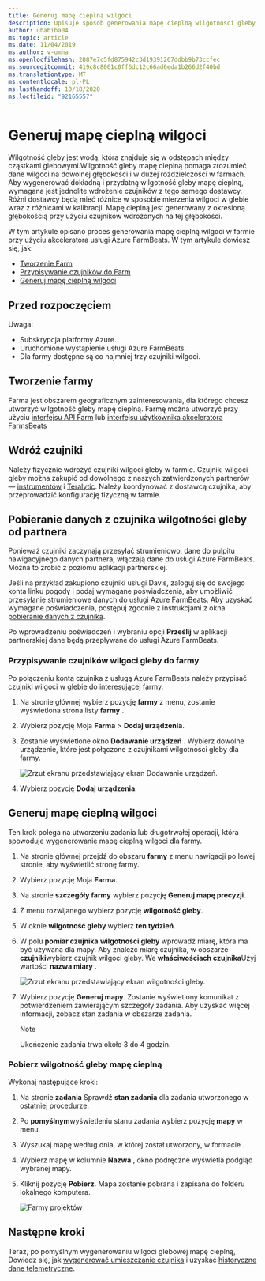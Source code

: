 ```yaml
---
title: Generuj mapę cieplną wilgoci
description: Opisuje sposób generowania mapę cieplną wilgotności gleby na platformie Azure FarmBeats
author: uhabiba04
ms.topic: article
ms.date: 11/04/2019
ms.author: v-umha
ms.openlocfilehash: 2887e7c5fd875942c3d19391267ddbb9b73ccfec
ms.sourcegitcommit: 419c8c8061c0ff6dc12c66ad6eda1b266d2f40bd
ms.translationtype: MT
ms.contentlocale: pl-PL
ms.lasthandoff: 10/18/2020
ms.locfileid: "92165557"
---
```

# <a name="generate-soil-moisture-heatmap"></a>Generuj mapę cieplną wilgoci

Wilgotność gleby jest wodą, która znajduje się w odstępach między cząstkami glebowymi.Wilgotność gleby mapę cieplną pomaga zrozumieć dane wilgoci na dowolnej głębokości i w dużej rozdzielczości w farmach. Aby wygenerować dokładną i przydatną wilgotność gleby mapę cieplną, wymagana jest jednolite wdrożenie czujników z tego samego dostawcy. Różni dostawcy będą mieć różnice w sposobie mierzenia wilgoci w glebie wraz z różnicami w kalibracji. Mapę cieplną jest generowany z określoną głębokością przy użyciu czujników wdrożonych na tej głębokości.

W tym artykule opisano proces generowania mapę cieplną wilgoci w farmie przy użyciu akceleratora usługi Azure FarmBeats. W tym artykule dowiesz się, jak:

- [Tworzenie Farm](#create-a-farm)
- [Przypisywanie czujników do Farm](#get-soil-moisture-sensor-data-from-partner)
- [Generuj mapę cieplną wilgoci](#generate-soil-moisture-heatmap)

## <a name="before-you-begin"></a>Przed rozpoczęciem

Uwaga:  

- Subskrypcja platformy Azure.
- Uruchomione wystąpienie usługi Azure FarmBeats.
- Dla farmy dostępne są co najmniej trzy czujniki wilgoci.

## <a name="create-a-farm"></a>Tworzenie farmy

Farma jest obszarem geograficznym zainteresowania, dla którego chcesz utworzyć wilgotność gleby mapę cieplną. Farmę można utworzyć przy użyciu [interfejsu API Farm](https://aka.ms/FarmBeatsDatahubSwagger) lub [interfejsu użytkownika akceleratora FarmsBeats](manage-farms-in-azure-farmbeats.md#create-farms)

## <a name="deploy-sensors"></a>Wdróż czujniki

Należy fizycznie wdrożyć czujniki wilgoci gleby w farmie. Czujniki wilgoci gleby można zakupić od dowolnego z naszych zatwierdzonych partnerów — [instrumentów](https://www.davisinstruments.com/product/enviromonitor-gateway/) i [Teralytic](https://teralytic.com/). Należy koordynować z dostawcą czujnika, aby przeprowadzić konfigurację fizyczną w farmie.

## <a name="get-soil-moisture-sensor-data-from-partner"></a>Pobieranie danych z czujnika wilgotności gleby od partnera

Ponieważ czujniki zaczynają przesyłać strumieniowo, dane do pulpitu nawigacyjnego danych partnera, włączają dane do usługi Azure FarmBeats. Można to zrobić z poziomu aplikacji partnerskiej.

Jeśli na przykład zakupiono czujniki usługi Davis, zaloguj się do swojego konta linku pogody i podaj wymagane poświadczenia, aby umożliwić przesyłanie strumieniowe danych do usługi Azure FarmBeats. Aby uzyskać wymagane poświadczenia, postępuj zgodnie z instrukcjami z okna [pobieranie danych z czujnika](get-sensor-data-from-sensor-partner.md#get-sensor-data-from-sensor-partners).

Po wprowadzeniu poświadczeń i wybraniu opcji **Prześlij** w aplikacji partnerskiej dane będą przepływane do usługi Azure FarmBeats.

### <a name="assign-soil-moisture-sensors-to-the-farm"></a>Przypisywanie czujników wilgoci gleby do farmy

Po połączeniu konta czujnika z usługą Azure FarmBeats należy przypisać czujniki wilgoci w glebie do interesującej farmy.

1.  Na stronie głównej wybierz pozycję **farmy** z menu, zostanie wyświetlona strona listy **farmy** .
2.  Wybierz pozycję Moja **Farma**  >  **Dodaj urządzenia**.
3.  Zostanie wyświetlone okno **Dodawanie urządzeń** . Wybierz dowolne urządzenie, które jest połączone z czujnikami wilgotności gleby dla farmy.

    ![Zrzut ekranu przedstawiający ekran Dodawanie urządzeń.](./media/get-sensor-data-from-sensor-partner/add-devices-1.png)

4. Wybierz pozycję **Dodaj urządzenia**.     

## <a name="generate-soil-moisture-heatmap"></a>Generuj mapę cieplną wilgoci

Ten krok polega na utworzeniu zadania lub długotrwałej operacji, która spowoduje wygenerowanie mapę cieplną wilgoci dla farmy.

1.  Na stronie głównej przejdź do obszaru **farmy** z menu nawigacji po lewej stronie, aby wyświetlić stronę farmy.
2.  Wybierz pozycję Moja **Farma**.
3.  Na stronie **szczegóły farmy** wybierz pozycję **Generuj mapę precyzji**.
4.  Z menu rozwijanego wybierz pozycję **wilgotność gleby**.
5.  W oknie **wilgotność gleby** wybierz **ten tydzień**.
6.  W polu **pomiar czujnika** **wilgotności gleby** wprowadź miarę, która ma być używana dla mapy.
    Aby znaleźć miarę czujnika, w obszarze **czujniki**wybierz czujnik wilgoci gleby. We **właściwościach czujnika**Użyj wartości **nazwa miary** .

    ![Zrzut ekranu przedstawiający ekran wilgotności gleby.](./media/get-sensor-data-from-sensor-partner/soil-moisture-1.png)


7.  Wybierz pozycję **Generuj mapy**.
    Zostanie wyświetlony komunikat z potwierdzeniem zawierającym szczegóły zadania. Aby uzyskać więcej informacji, zobacz stan zadania w obszarze zadania.

    >[!NOTE]
    > Ukończenie zadania trwa około 3 do 4 godzin.

### <a name="download-the-soil-moisture-heatmap"></a>Pobierz wilgotność gleby mapę cieplną

Wykonaj następujące kroki:

1. Na stronie **zadania** Sprawdź **stan zadania** dla zadania utworzonego w ostatniej procedurze.
2. Po **pomyślnym**wyświetleniu stanu zadania wybierz pozycję **mapy** w menu.
3. Wyszukaj mapę według dnia, w której został utworzony, w formacie <gleba moisture_MyFarm_YYYY-MM-DD>.
4. Wybierz mapę w kolumnie **Nazwa** , okno podręczne wyświetla podgląd wybranej mapy.
5. Kliknij pozycję **Pobierz**. Mapa zostanie pobrana i zapisana do folderu lokalnego komputera.

    ![Farmy projektów](./media/get-sensor-data-from-sensor-partner/download-soil-moisture-map-1.png)

## <a name="next-steps"></a>Następne kroki

Teraz, po pomyślnym wygenerowaniu wilgoci glebowej mapę cieplną, Dowiedz się, jak [wygenerować umieszczanie czujnika](generate-maps-in-azure-farmbeats.md#sensor-placement-map) i uzyskać [historyczne dane telemetryczne](ingest-historical-telemetry-data-in-azure-farmbeats.md). 
